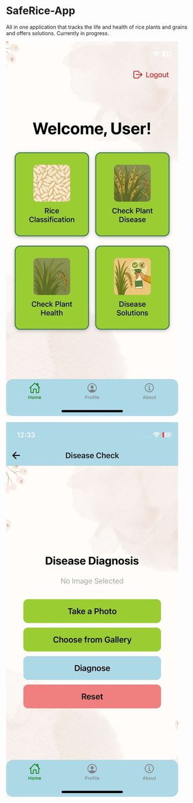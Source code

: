 ﻿# SafeRice-App

All in one application that tracks the life and health of rice plants and grains and offers solutions. Currently in progress.

![image alt](https://github.com/sycro27/SafeRice-App/blob/ed85e06f9b08f39c04ec6ce7e79bc20bfc8b0a93/saferice2.jpg)

![image alt](https://github.com/sycro27/SafeRice-App/blob/0fb5c2a3b82b8f9c1d1443bd3f1d0ef58c1fe2aa/saferice1.jpg)
